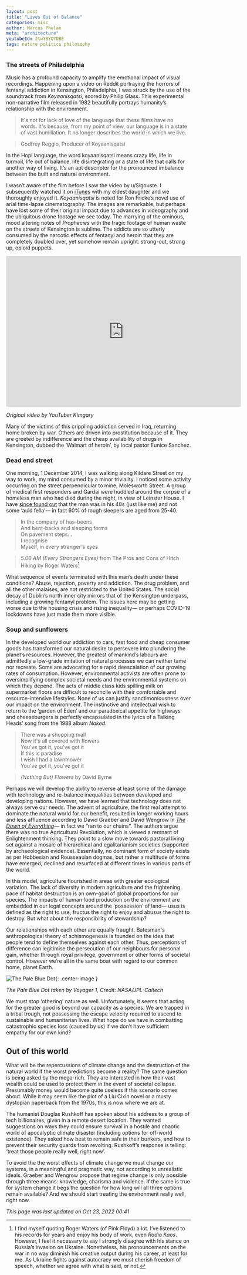 ```yaml
---
layout: post
title: "Lives Out of Balance"
categories: misc
author: Marcus Phelan
meta: "architecture"
youtubeId: 2twY8YQYDBE
tags: nature politics philosophy
---
```


### The streets of Philadelphia
Music has a profound capacity to amplify the emotional impact of visual recordings. Happening upon a video on Reddit portraying the horrors of fentanyl addiction in Kensington, Philadelphia, I was struck by the use of the soundtrack from _Koyaanisqatsi_, scored by Philip Glass. This experimental non-narrative film released in 1982 beautifully portrays humanity’s relationship with the environment. 

>It's not for lack of love of the language that these films have no words. It's because, from my point of view, our language is in a state of vast humiliation. It no longer describes the world in which we live.

>Godfrey Reggio, Producer of Koyaanisqatsi

In the Hopi language, the word koyaanisqatsi means crazy life, life in turmoil, life out of balance, life disintegrating or a state of life that calls for another way of living. It’s an apt descriptor for the pronounced imbalance between the built and natural environment.

I wasn’t aware of the film before I saw the video by u/Sigouste. I subsequently watched it on [iTunes](https://itunes.apple.com/ie/movie/koyaanisqatsi/id262236379) with my eldest daughter and we thoroughly enjoyed it. _Koyaanisqatsi_ is noted for Ron Fricke’s novel use of arial time-lapse cinematography. The images are remarkable, but perhaps have lost some of their original impact due to advances in videography and the ubiquitous drone footage we see today. The marrying of the ominous, mood altering notes of _Prophecies_ with the tragic footage of human waste on the streets of Kensington is sublime. The addicts are so utterly consumed by the narcotic effects of fentanyl and heroin that they are completely doubled over, yet somehow remain upright: strung-out, strung up, opioid puppets. 

<iframe id="reddit-embed" src="https://www.redditmedia.com/r/PublicFreakout/comments/ppo6pe/another_day_in_philadelphia/?ref_source=embed&amp;ref=share&amp;embed=true" sandbox="allow-scripts allow-same-origin allow-popups" style="border: none;" height="411" width="640" scrolling="no"></iframe>

_Original video by YouTuber Kimgary_

Many of the victims of this crippling addiction served in Iraq, returning home broken by war. Others are driven into prostitution because of it. They are greeted by indifference and the cheap availability of drugs in Kensington, dubbed the ‘Walmart of heroin’, by local pastor Eunice Sanchez.

### Dead end street
One morning, 1 December 2014, I was walking along Kildare Street on my way to work, my mind consumed by a minor triviality. I noticed some activity occurring on the street perpendicular to mine, Molesworth Street. A group of medical first responders and Gardai were huddled around the corpse of a homeless man who had died during the night, in view of Leinster House. I have [since found out](https://www.irishtimes.com/news/ireland/irish-news/homeless-man-found-dead-near-dail-eireann-1.2021358) that the man was in his 40s (just like me) and not some ‘auld fella’— in fact 60% of rough sleepers are aged from 25-40.

>In the company of has-beens  
And bent-backs and sleeping forms  
On pavement steps…  
I recognise  
Myself, in every stranger's eyes  

>*5.06 AM (Every Strangers Eyes)* from The Pros and Cons of Hitch Hiking by Roger Waters[^1]

What sequence of events terminated with this man’s death under these conditions? Abuse, rejection, poverty and addiction. The drug problem, and all the other malaises, are not restricted to the United States. The social decay of Dublin’s north inner city mirrors that of the Kensington underpass, including a growing fentanyl problem. The issues here may be getting worse due to the housing crisis and rising inequality— or perhaps COVID-19 lockdowns have just made them more visible.

### Soup and sunflowers
In the developed world our addiction to cars, fast food and cheap consumer goods has transformed our natural desire to persevere into plundering the planet’s resources. However, the greatest of mankind’s labours are admittedly a low-grade imitation of natural processes we can neither tame nor recreate. Some are advocating for a rapid deescalation of our growing rates of consumption. However, environmental activists are often prone to oversimplifying complex societal needs and the environmental systems on which they depend. The acts of middle class kids spilling milk on supermarket floors are difficult to reconcile with their comfortable and resource-intensive lifestyles. None of us can justify sanctimoniousness over our impact on the environment. The instinctive and intellectual wish to return to the ‘garden of Eden’ and our paradoxical appetite for highways and cheeseburgers is perfectly encapsulated in the lyrics of a Talking Heads’ song from the 1988 album *Naked*.

>There was a shopping mall  
Now it's all covered with flowers  
You've got it, you've got it  
If this is paradise  
I wish I had a lawnmower  
You've got it, you've got it  

>*(Nothing But) Flowers* by David Byrne 

Perhaps we will develop the ability to reverse at least some of the damage with technology and re-balance inequalities between developed and developing nations. However, we have learned that technology does not always serve our needs. The advent of agriculture, the first real attempt to dominate the natural world for our benefit, resulted in longer working hours and less affluence according to David Graeber and David Wengrow in [_The Dawn of Everything_](https://en.wikipedia.org/wiki/The_Dawn_of_Everything)— in fact we “ran to our chains”. The authors argue there was no true Agricultural Revolution, which is viewed a remnant of Enlightenment thinking. They point to a slow move towards pastoral living set against a mosaic of hierarchical and egalitarianism societies (supported by archaeological evidence). Essentially, no dominant form of society exists as per Hobbesian and Rousseauian dogmas, but rather a multitude of forms have emerged, declined and resurfaced at different times in various parts of the world. 

In this model, agriculture flourished in areas with greater ecological variation. The lack of diversity in modern agriculture and the frightening pace of habitat destruction is an own-goal of global proportions for our species. The impacts of human food production on the environment are embedded in our legal concepts around the ‘possession’ of land— usus is defined as the right to use, fructus the right to enjoy and abusus the right to destroy. But what about the responsibility of stewardship?

Our relationships with each other are equally fraught. Batesman's anthropological theory of schismogenesis is founded on the idea that people tend to define themselves against each other. Thus, perceptions of difference can legitimise the persecution of our neighbours for personal gain, whether through royal privilege, government or other forms of societal control. However we’re all in the same boat with regard to our common home, planet Earth. 

![The Pale Blue Dot](/assets/images/jpegPIA23645.jpg){: .center-image }

*The Pale Blue Dot taken by Voyager 1, Credit: NASA/JPL-Caltech*

We must stop ‘othering’ nature as well. Unfortunately, it seems that acting for the greater good is beyond our capacity as a species. We are trapped in a tribal trough, not possessing the escape velocity required to ascend to sustainable and humanitarian lives. What hope do we have in combatting catastrophic species loss (caused by us) if we don’t have sufficient empathy for our own kind?

## Out of this world
What will be the repercussions of climate change and the destruction of the natural world if the worst predictions become a reality? The same question is being asked by the mega-rich. They are interested in how their vast wealth could be used to protect them in the event of societal collapse. Presumably money would become quite useless if this scenario comes about. While it may seem like the plot of a Liu Cixin novel or a musty dystopian paperback from the 1970s, this is now where we are at.

The humanist Douglas Rushkoff has spoken about his address to a group of tech billionaires, given in a remote desert location. They wanted suggestions on ways they could ensure survival in a hostile and chaotic world of apocalyptic climate disaster (including options for off-world existence). They asked how best to remain safe in their bunkers, and how to prevent their security guards from revolting. Rushkoff’s response is telling: ‘treat those people really well, right now’.

To avoid the the worst effects of climate change we must change our systems, in a meaningful and pragmatic way, not according to unrealistic ideals.  Graeber and Wengrow propose that regime change is only possible through three means: knowledge, charisma and violence. If the same is true for system change it begs the question for how long will all three options remain available? And we should start treating the environment really well, right now.

_This page was last updated on Oct 23, 2022 00:41_
 
[^1]: I find myself quoting Roger Waters (of Pink Floyd) a lot. I’ve listened to his records for years and enjoy his body of work, even *Radio Kaos*. However, I feel it necessary to say I strongly disagree with his stance on Russia’s invasion on Ukraine. Nonetheless, his pronouncements on the war in no way diminish his creative output during his career, at least for me. As Ukraine fights against autocracy we must cherish freedom of speech, whether we agree with what is said, or not. 

